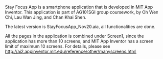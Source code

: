 Stay Focus App is a smartphone application that is developed in MIT App Inventor.
This application is part of AG101SGI group coursework, by Oh Wen Chi, Lau Wan Jing, and Chan Khai Shen.

The latest version is StayFocusApp_Nov20.aia, all functionalities are done.

All the pages in the application is combined under Screen1, since the application has more than 10 screens, and MIT App Inventor has a screen limit of maximum 10 screens. For details, please see http://ai2.appinventor.mit.edu/reference/other/manyscreens.html
